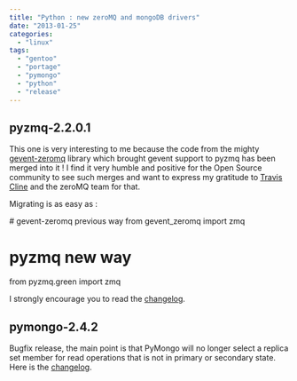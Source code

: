 ```yaml
---
title: "Python : new zeroMQ and mongoDB drivers"
date: "2013-01-25"
categories: 
  - "linux"
tags: 
  - "gentoo"
  - "portage"
  - "pymongo"
  - "python"
  - "release"
---
```


## pyzmq-2.2.0.1

This one is very interesting to me because the code from the mighty [gevent-zeromq](https://github.com/traviscline/gevent-zeromq) library which brought gevent support to pyzmq has been merged into it ! I find it very humble and positive for the Open Source community to see such merges and want to express my gratitude to [Travis Cline](https://github.com/traviscline) and the zeroMQ team for that.

Migrating is as easy as :

\# gevent-zeromq previous way
from gevent_zeromq import zmq

# pyzmq new way
from pyzmq.green import zmq

I strongly encourage you to read the [changelog](http://zeromq.github.com/pyzmq/changelog.html).

## pymongo-2.4.2

Bugfix release, the main point is that PyMongo will no longer select a replica set member for read operations that is not in primary or secondary state. Here is the [changelog](https://jira.mongodb.org/browse/PYTHON/fixforversion/12299).
